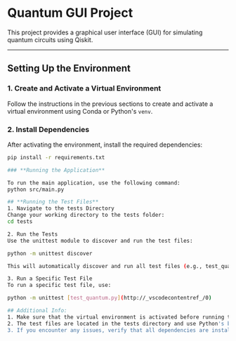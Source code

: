 # Quantum GUI Project

This project provides a graphical user interface (GUI) for simulating quantum circuits using Qiskit.

---

## **Setting Up the Environment**

### 1. **Create and Activate a Virtual Environment**
Follow the instructions in the previous sections to create and activate a virtual environment using Conda or Python's `venv`.

### 2. **Install Dependencies**
After activating the environment, install the required dependencies:
```bash
pip install -r requirements.txt

### **Running the Application**

To run the main application, use the following command:
python src/main.py

## **Running the Test Files**
1. Navigate to the tests Directory
Change your working directory to the tests folder:
cd tests

2. Run the Tests
Use the unittest module to discover and run the test files:

python -m unittest discover

This will automatically discover and run all test files (e.g., test_quantum.py, test_gui.py) in the tests directory.

3. Run a Specific Test File
To run a specific test file, use:

python -m unittest [test_quantum.py](http://_vscodecontentref_/0)

## Additional Info:
1. Make sure that the virtual environment is activated before running the tests.
2. The test files are located in the tests directory and use Python's built-in unittest framework.
3. If you encounter any issues, verify that all dependencies are installed and the src module is correctly configured in the Python path.
